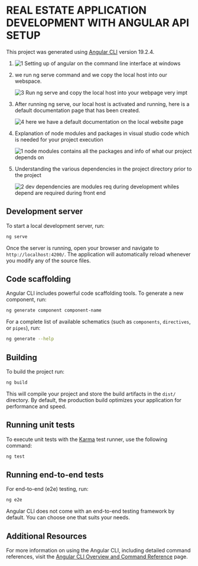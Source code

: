 # REAL ESTATE APPLICATION DEVELOPMENT WITH ANGULAR API SETUP

This project was generated using [Angular CLI](https://github.com/angular/angular-cli) version 19.2.4.

1.  ![1  Setting up of angular on the command line interface at windows](https://github.com/user-attachments/assets/a43d11c0-5a90-44da-a084-3565657ea730)

2. we run ng serve command and we copy the local host into our webspace.

   ![3  Run ng serve and copy the local host into your webpage very impt](https://github.com/user-attachments/assets/10d84cac-5919-4efb-8239-7db6c90cc961)

3. After running ng serve, our local host is activated and running, here is a default documentation page that has been created.

   ![4  here we have a default documentation on the local website page](https://github.com/user-attachments/assets/99ac2c2d-2b6c-4e1f-a397-09daaf7fc242)

4. Explanation of node modules and packages in visual studio code which is needed for your project execution

   ![1  node modules contains all the packages and info of what our project depends on](https://github.com/user-attachments/assets/c50e0be3-2124-4169-a6bc-d92872f4dfe4)

5. Understanding the various dependencies in the project directory prior to the project

   ![2  dev dependencies are modules req during development whiles depend are required during front end](https://github.com/user-attachments/assets/759ead88-2a73-4682-b9af-d97137643429)

   

## Development server

To start a local development server, run:

```bash
ng serve
```

Once the server is running, open your browser and navigate to `http://localhost:4200/`. The application will automatically reload whenever you modify any of the source files.

## Code scaffolding

Angular CLI includes powerful code scaffolding tools. To generate a new component, run:

```bash
ng generate component component-name
```

For a complete list of available schematics (such as `components`, `directives`, or `pipes`), run:

```bash
ng generate --help
```

## Building

To build the project run:

```bash
ng build
```

This will compile your project and store the build artifacts in the `dist/` directory. By default, the production build optimizes your application for performance and speed.

## Running unit tests

To execute unit tests with the [Karma](https://karma-runner.github.io) test runner, use the following command:

```bash
ng test
```

## Running end-to-end tests

For end-to-end (e2e) testing, run:

```bash
ng e2e
```

Angular CLI does not come with an end-to-end testing framework by default. You can choose one that suits your needs.

## Additional Resources

For more information on using the Angular CLI, including detailed command references, visit the [Angular CLI Overview and Command Reference](https://angular.dev/tools/cli) page.
